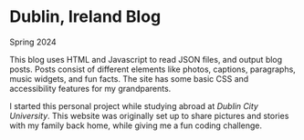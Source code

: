 # Dublin, Ireland Blog
Spring 2024

This blog uses HTML and Javascript to read JSON files, and output blog posts. Posts consist of different elements like photos, captions, paragraphs, music widgets, and fun facts. The site has some basic CSS and accessibility features for my grandparents.

I started this personal project while studying abroad at _Dublin City University_.
This website was originally set up to share pictures and stories with my family back home, while giving me a fun coding challenge.
